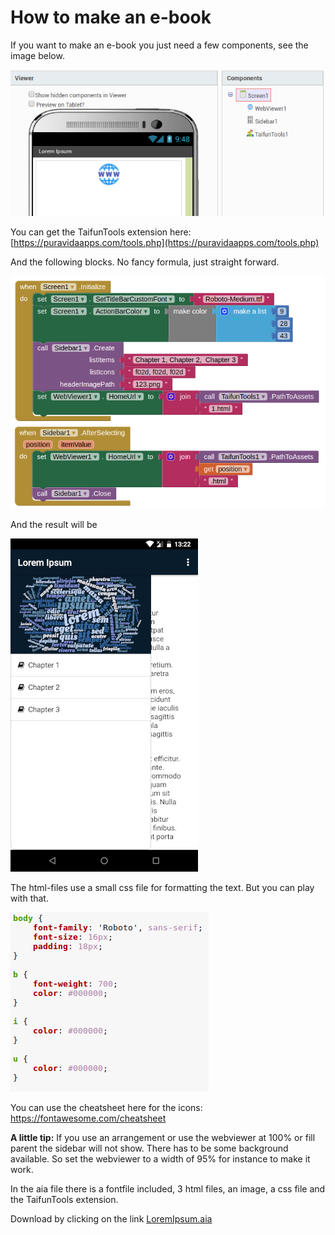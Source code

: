 # How to make an e-book

If you want to make an e-book you just need a few components, see the image below.

![](../.gitbook/assets/ebook2.png)

You can get the TaifunTools extension here: [https://puravidaapps.com/tools.php](https://puravidaapps.com/tools.php)

And the following blocks. No fancy formula, just straight forward. 

![](../.gitbook/assets/ebook1.png)

And the result will be

![](../.gitbook/assets/ebook3.png)

The html-files use a small css file for formatting the text. But you can play with that.

![](../.gitbook/assets/ebook4.png)

You can use the cheatsheet here for the icons:
https://fontawesome.com/cheatsheet

**A little tip:**
If you use an arrangement or use the webviewer at 100% or fill parent the sidebar will not show. There has to be some background available. So set the webviewer to a width of 95% for instance to make it work.

In the aia file there is a fontfile included, 3 html files, an image, a css file and the TaifunTools extension.

Download by clicking on the link [LoremIpsum.aia](https://github.com/AppyBuilder/AppyBuilderDocs/raw/master/.gitbook/assets/LoremIpsum.aia)

